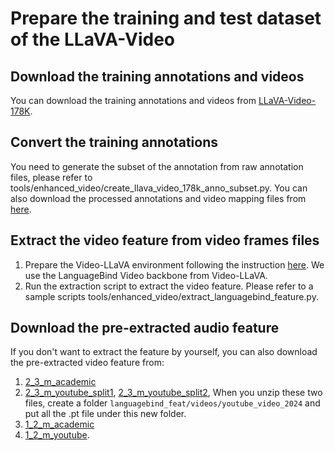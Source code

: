 # Prepare the training and test dataset of the LLaVA-Video

## Download the training annotations and videos
You can download the training annotations and videos from [LLaVA-Video-178K](https://huggingface.co/datasets/lmms-lab/LLaVA-Video-178K/tree/main).

## Convert the training annotations 
You need to generate the subset of the annotation from raw annotation files, please refer to tools/enhanced_video/create_llava_video_178k_anno_subset.py. You can also download the processed annotations and video mapping files from [here](https://huggingface.co/datasets/zhuomingliu/PAVEDataset/tree/main/annotations/LLaVA_Video_178K).

## Extract the video feature from video frames files
1. Prepare the Video-LLaVA environment following the instruction [here](https://github.com/PKU-YuanGroup/Video-LLaVA). We use the LanguageBind Video backbone from Video-LLaVA. 
2. Run the extraction script to extract the video feature. Please refer to a sample scripts tools/enhanced_video/extract_languagebind_feature.py.

## Download the pre-extracted audio feature
If you don't want to extract the feature by yourself, you can also download the pre-extracted video feature from:
1. [2_3_m_academic](https://huggingface.co/datasets/zhuomingliu/PAVEDataset/blob/main/LLaVA_Video_178K_2_3_m_academic_v0_1_languagebind_feat.zip)
2. [2_3_m_youtube_split1](https://huggingface.co/datasets/zhuomingliu/PAVEDataset/blob/main/LLaVA_Video_178K_2_3_m_youtube_v0_1_split1.zip), [2_3_m_youtube_split2](https://huggingface.co/datasets/zhuomingliu/PAVEDataset/blob/main/LLaVA_Video_178K_2_3_m_youtube_v0_1_split2.zip), When you unzip these two files, create a folder `languagebind_feat/videos/youtube_video_2024` and put all the .pt file under this new folder.
3. [1_2_m_academic](https://huggingface.co/datasets/zhuomingliu/PAVEDataset/blob/main/LLaVA_Video_178K_1_2_m_academic_v0_1_languagebind_feat.zip) 
4. [1_2_m_youtube](https://huggingface.co/datasets/zhuomingliu/PAVEDataset/blob/main/LLaVA_Video_178K_1_2_m_youtube_v0_1_languagebind_feat.zip).

